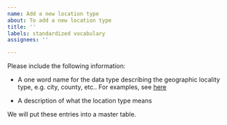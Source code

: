 ```yaml
---
name: Add a new location type
about: To add a new location type
title: ''
labels: standardized vocabulary
assignees: ''

---
```


Please include the following information:

- A one word name for the data type describing the geographic locality type, e.g. city, county, etc.. For examples, see [here](https://covid19r.github.io/documentation/standardized-vocabulary.html#current-location-types)

- A description of what the location type means

We will put these entries into a master table.
